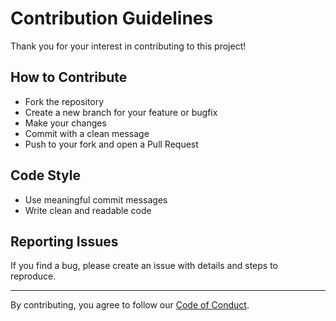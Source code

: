 # Contribution Guidelines

Thank you for your interest in contributing to this project!

## How to Contribute
- Fork the repository
- Create a new branch for your feature or bugfix
- Make your changes
- Commit with a clean message
- Push to your fork and open a Pull Request

## Code Style
- Use meaningful commit messages
- Write clean and readable code

## Reporting Issues
If you find a bug, please create an issue with details and steps to reproduce.

---

By contributing, you agree to follow our [Code of Conduct](CODE_OF_CONDUCT.md).

